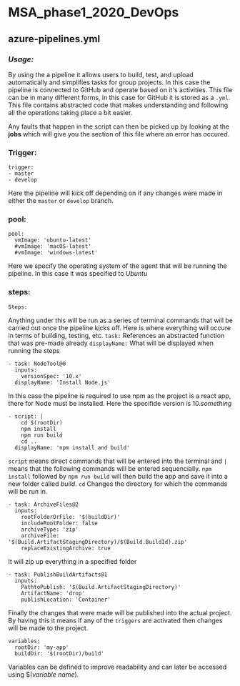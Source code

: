 # MSA_phase1_2020_DevOps


## azure-pipelines.yml
### *Usage:*
By using the a pipeline it allows users to build, test, and upload automatically and simplifies tasks for group projects. In this case the pipeline is connected to GitHub and operate based on it's activities. This file can be in many different forms, in this case for GitHub it is stored as a ```.yml```. This file contains abstracted code that makes understanding and following all the operations taking place a bit easier.

Any faults that happen in the script can then be picked up by looking at the **jobs** which will give you the section of this file where an error has occured.
  
### Trigger:
```
trigger:
- master
- develop
```
Here the pipeline will kick off depending on if any changes were made in either the ```master``` or ```develop``` branch.

### pool:
```
pool:
  vmImage: 'ubuntu-latest'
  #vmImage: 'macOS-latest'
  #vmImage: 'windows-latest'
```
Here we specify the operating system of the agent that will be running the pipeline. In this case it was specified to *Ubuntu*

### steps:
```
Steps: 
```
Anything under this will be run as a series of terminal commands that will be carried out once the pipeline kicks off. Here is where everything will occure in terms of building, testing, etc. 
```task:``` References an abstracted function that was pre-made already
```displayName:``` What will be displayed when running the steps 

```
- task: NodeTool@0
  inputs:
    versionSpec: '10.x'
  displayName: 'Install Node.js'
```
In this case the pipeline is required to use npm as the project is a react app, there for Node must be installed. Here the specifide version is 10.*something*

```
- script: |
    cd $(rootDir)
    npm install
    npm run build
    cd ..
  displayName: 'npm install and build'
```
```script``` means direct commands that will be entered into the terminal and ```|``` means that the following commands will be entered sequencially. ```npm install``` followed by ```npm run build``` will then build the app and save it into a new folder called *build*. ```cd``` Changes the directory for which the commands will be run in.

```
- task: ArchiveFiles@2
  inputs:
    rootFolderOrFile: '$(buildDir)'
    includeRootFolder: false
    archiveType: 'zip'
    archiveFile: '$(Build.ArtifactStagingDirectory)/$(Build.BuildId).zip'
    replaceExistingArchive: true
```
It will zip up everything in a specified folder

```
- task: PublishBuildArtifacts@1
  inputs:
    PathtoPublish: '$(Build.ArtifactStagingDirectory)'
    ArtifactName: 'drop'
    publishLocation: 'Container'
```
Finally the changes that were made will be published into the actual project. By having this it means if any of the ```triggers``` are activated then changes will be made to the project.

```
variables:
  rootDir: 'my-app'
  buildDir: '$(rootDir)/build'
```
Variables can be defined to improve readability and can later be accessed using $(*variable name*).
